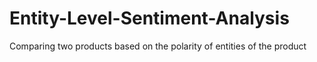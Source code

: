 # Entity-Level-Sentiment-Analysis
Comparing two products based on the polarity of entities of the product
